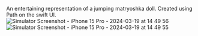 An entertaining representation of a jumping matryoshka doll. Created using Path on the swift UI.
![Simulator Screenshot - iPhone 15 Pro - 2024-03-19 at 14 49 56](https://github.com/ice43/MatryoshkaPicture/assets/92436401/f3447e9e-3533-48cd-b003-bbf33bc360e4)
![Simulator Screenshot - iPhone 15 Pro - 2024-03-19 at 14 49 55](https://github.com/ice43/MatryoshkaPicture/assets/92436401/c6bd9734-93fb-4b0c-81d2-463696a9e89e)
